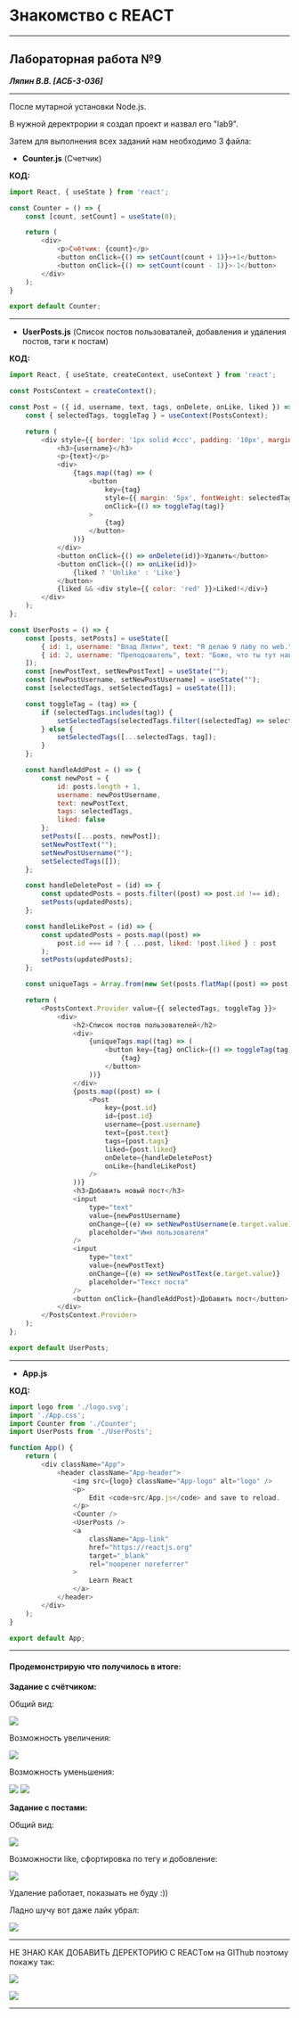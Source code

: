 ﻿# Знакомство с REACT
___________________________________________________
## Лабораторная работа №9
***Ляпин В.В. [АСБ-3-036]***
___________________________________________________

После мутарной установки Node.js.
 
В нужной деректрории я создал проект и назвал его "lab9".

Затем для выполнения всех заданий нам необходимо 3 файла: 
- **Counter.js** (Счетчик)


**КОД:**
```js
import React, { useState } from 'react';

const Counter = () => {
    const [count, setCount] = useState(0);

    return (
        <div>
            <p>Счётчик: {count}</p>
            <button onClick={() => setCount(count + 1)}>+1</button>
            <button onClick={() => setCount(count - 1)}>-1</button>
        </div>
    );
}

export default Counter;
```
___________________________________________________
- **UserPosts.js** (Список постов пользоваталей, добавления и удаления постов, тэги к постам)

**КОД:**
```js
import React, { useState, createContext, useContext } from 'react';

const PostsContext = createContext();

const Post = ({ id, username, text, tags, onDelete, onLike, liked }) => {
    const { selectedTags, toggleTag } = useContext(PostsContext);

    return (
        <div style={{ border: '1px solid #ccc', padding: '10px', margin: '10px' }}>
            <h3>{username}</h3>
            <p>{text}</p>
            <div>
                {tags.map((tag) => (
                    <button
                        key={tag}
                        style={{ margin: '5px', fontWeight: selectedTags.includes(tag) ? 'bold' : 'normal' }}
                        onClick={() => toggleTag(tag)}
                    >
                        {tag}
                    </button>
                ))}
            </div>
            <button onClick={() => onDelete(id)}>Удалить</button>
            <button onClick={() => onLike(id)}>
                {liked ? 'Unlike' : 'Like'}
            </button>
            {liked && <div style={{ color: 'red' }}>Liked!</div>}
        </div>
    );
};

const UserPosts = () => {
    const [posts, setPosts] = useState([
        { id: 1, username: "Влад Ляпин", text: "Я делаю 9 лабу по web.", tags: ["react", "Web"], liked: false },
        { id: 2, username: "Преподователь", text: "Боже, что ты тут навоял?!", tags: ["react", "Json"], liked: false }
    ]);
    const [newPostText, setNewPostText] = useState("");
    const [newPostUsername, setNewPostUsername] = useState("");
    const [selectedTags, setSelectedTags] = useState([]);

    const toggleTag = (tag) => {
        if (selectedTags.includes(tag)) {
            setSelectedTags(selectedTags.filter((selectedTag) => selectedTag !== tag));
        } else {
            setSelectedTags([...selectedTags, tag]);
        }
    };

    const handleAddPost = () => {
        const newPost = {
            id: posts.length + 1,
            username: newPostUsername,
            text: newPostText,
            tags: selectedTags,
            liked: false
        };
        setPosts([...posts, newPost]);
        setNewPostText("");
        setNewPostUsername("");
        setSelectedTags([]);
    };

    const handleDeletePost = (id) => {
        const updatedPosts = posts.filter((post) => post.id !== id);
        setPosts(updatedPosts);
    };

    const handleLikePost = (id) => {
        const updatedPosts = posts.map((post) =>
            post.id === id ? { ...post, liked: !post.liked } : post
        );
        setPosts(updatedPosts);
    };

    const uniqueTags = Array.from(new Set(posts.flatMap((post) => post.tags)));

    return (
        <PostsContext.Provider value={{ selectedTags, toggleTag }}>
            <div>
                <h2>Список постов пользователей</h2>
                <div>
                    {uniqueTags.map((tag) => (
                        <button key={tag} onClick={() => toggleTag(tag)}>
                            {tag}
                        </button>
                    ))}
                </div>
                {posts.map((post) => (
                    <Post
                        key={post.id}
                        id={post.id}
                        username={post.username}
                        text={post.text}
                        tags={post.tags}
                        liked={post.liked}
                        onDelete={handleDeletePost}
                        onLike={handleLikePost}
                    />
                ))}
                <h3>Добавить новый пост</h3>
                <input
                    type="text"
                    value={newPostUsername}
                    onChange={(e) => setNewPostUsername(e.target.value)}
                    placeholder="Имя пользователя"
                />
                <input
                    type="text"
                    value={newPostText}
                    onChange={(e) => setNewPostText(e.target.value)}
                    placeholder="Текст поста"
                />
                <button onClick={handleAddPost}>Добавить пост</button>
            </div>
        </PostsContext.Provider>
    );
};

export default UserPosts;
```
___________________________________________________
- **App.js**

**КОД:**
```js
import logo from './logo.svg';
import './App.css';
import Counter from './Counter';
import UserPosts from './UserPosts';

function App() {
    return (
        <div className="App">
            <header className="App-header">
                <img src={logo} className="App-logo" alt="logo" />
                <p>
                    Edit <code>src/App.js</code> and save to reload.
                </p>
                <Counter />
                <UserPosts />
                <a
                    className="App-link"
                    href="https://reactjs.org"
                    target="_blank"
                    rel="noopener noreferrer"
                >
                    Learn React
                </a>
            </header>
        </div>
    );
}

export default App;
```
___________________________________________________
#### Продемонстрирую что получилось в итоге:

**Задание с счётчиком:**

Общий вид:

![](img/R1.png)

Возможность увеличения:

![](img/R1.2.png)

Возможность уменьшения:

![](img/R1.3.png)
![](img/R1.4.png)

**Задание с постами:**

Общий вид:

![](img/R2.png)

Возможности like, сфортировка по тегу и добовление:

![](img/R2.1.png)

Удаление работает, показыать не буду :))

Ладно шучу вот даже лайк убрал:

![](img/R2.2.png)

___________________________________________________
НЕ ЗНАЮ КАК ДОБАВИТЬ ДЕРЕКТОРИЮ С REACTом на GIThub поэтому покажу так:

![](img/L9.png)

![](img/L9.2.png)
___________________________________________________
